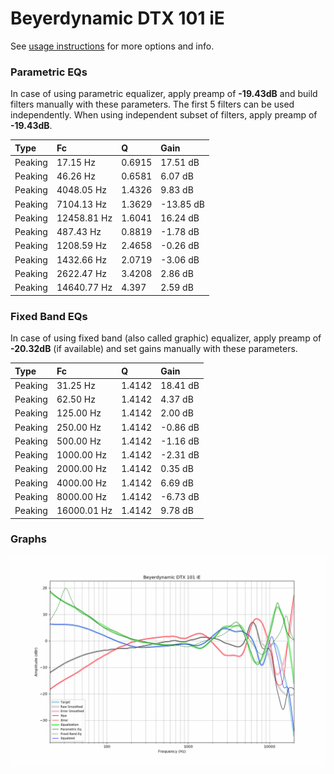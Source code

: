 # Beyerdynamic DTX 101 iE
See [usage instructions](https://github.com/jaakkopasanen/AutoEq#usage) for more options and info.

### Parametric EQs
In case of using parametric equalizer, apply preamp of **-19.43dB** and build filters manually
with these parameters. The first 5 filters can be used independently.
When using independent subset of filters, apply preamp of **-19.43dB**.

| Type    | Fc          |      Q | Gain      |
|:--------|:------------|:-------|:----------|
| Peaking | 17.15 Hz    | 0.6915 | 17.51 dB  |
| Peaking | 46.26 Hz    | 0.6581 | 6.07 dB   |
| Peaking | 4048.05 Hz  | 1.4326 | 9.83 dB   |
| Peaking | 7104.13 Hz  | 1.3629 | -13.85 dB |
| Peaking | 12458.81 Hz | 1.6041 | 16.24 dB  |
| Peaking | 487.43 Hz   | 0.8819 | -1.78 dB  |
| Peaking | 1208.59 Hz  | 2.4658 | -0.26 dB  |
| Peaking | 1432.66 Hz  | 2.0719 | -3.06 dB  |
| Peaking | 2622.47 Hz  | 3.4208 | 2.86 dB   |
| Peaking | 14640.77 Hz | 4.397  | 2.59 dB   |

### Fixed Band EQs
In case of using fixed band (also called graphic) equalizer, apply preamp of **-20.32dB**
(if available) and set gains manually with these parameters.

| Type    | Fc          |      Q | Gain     |
|:--------|:------------|:-------|:---------|
| Peaking | 31.25 Hz    | 1.4142 | 18.41 dB |
| Peaking | 62.50 Hz    | 1.4142 | 4.37 dB  |
| Peaking | 125.00 Hz   | 1.4142 | 2.00 dB  |
| Peaking | 250.00 Hz   | 1.4142 | -0.86 dB |
| Peaking | 500.00 Hz   | 1.4142 | -1.16 dB |
| Peaking | 1000.00 Hz  | 1.4142 | -2.31 dB |
| Peaking | 2000.00 Hz  | 1.4142 | 0.35 dB  |
| Peaking | 4000.00 Hz  | 1.4142 | 6.69 dB  |
| Peaking | 8000.00 Hz  | 1.4142 | -6.73 dB |
| Peaking | 16000.01 Hz | 1.4142 | 9.78 dB  |

### Graphs
![](./Beyerdynamic%20DTX%20101%20iE.png)